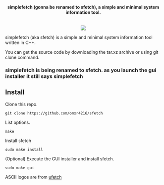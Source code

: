 <p align="center">
  <b>simplefetch (gonna be renamed to sfetch), a simple and minimal system information tool. </b><br>
  <br><br>
  <img src="https://github.com/omxr4216/simplefetch/blob/main/assets/asset.png?raw=true">
</p>

simplefetch (aka sfetch) is a simple and minimal system information tool written in C++.

You can get the source code by downloading the tar.xz archive or using git clone command.

### simplefetch is being renamed to sfetch. as you launch the gui installer it still says simplefetch

## Install
Clone this repo.
```
git clone https://github.com/omxr4216/sfetch
```
List options.
```
make
```
Install sfetch 
```
sudo make install
```
(Optional) Execute the GUI installer and install sfetch.
```
sudo make gui
```

ASCII logos are from [ufetch](https://gitlab.com/jschx/ufetch)
